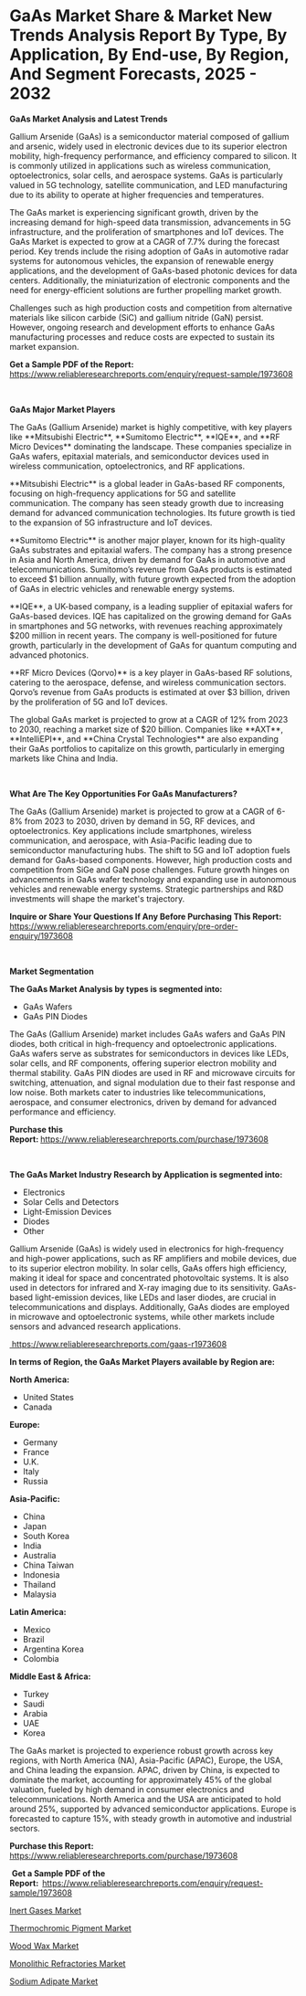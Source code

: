<p><h1>GaAs Market Share & Market New Trends Analysis Report By Type, By Application, By End-use, By Region, And Segment Forecasts, 2025 - 2032</h1></p><p><strong>GaAs Market Analysis and Latest Trends</strong></p>
<p><p>Gallium Arsenide (GaAs) is a semiconductor material composed of gallium and arsenic, widely used in electronic devices due to its superior electron mobility, high-frequency performance, and efficiency compared to silicon. It is commonly utilized in applications such as wireless communication, optoelectronics, solar cells, and aerospace systems. GaAs is particularly valued in 5G technology, satellite communication, and LED manufacturing due to its ability to operate at higher frequencies and temperatures.</p><p>The GaAs market is experiencing significant growth, driven by the increasing demand for high-speed data transmission, advancements in 5G infrastructure, and the proliferation of smartphones and IoT devices. The GaAs Market is expected to grow at a CAGR of 7.7% during the forecast period. Key trends include the rising adoption of GaAs in automotive radar systems for autonomous vehicles, the expansion of renewable energy applications, and the development of GaAs-based photonic devices for data centers. Additionally, the miniaturization of electronic components and the need for energy-efficient solutions are further propelling market growth.</p><p>Challenges such as high production costs and competition from alternative materials like silicon carbide (SiC) and gallium nitride (GaN) persist. However, ongoing research and development efforts to enhance GaAs manufacturing processes and reduce costs are expected to sustain its market expansion.</p></p>
<p><strong>Get a Sample PDF of the Report:&nbsp;</strong> <a href="https://www.reliableresearchreports.com/enquiry/request-sample/1973608?utm_campaign=36&utm_medium=2&utm_source=Github&utm_content=ia&utm_term=26012025&utm_id=gaas">https://www.reliableresearchreports.com/enquiry/request-sample/1973608</a></p>
<p>&nbsp;</p>
<p><strong>GaAs Major Market Players</strong></p>
<p><p>The GaAs (Gallium Arsenide) market is highly competitive, with key players like **Mitsubishi Electric**, **Sumitomo Electric**, **IQE**, and **RF Micro Devices** dominating the landscape. These companies specialize in GaAs wafers, epitaxial materials, and semiconductor devices used in wireless communication, optoelectronics, and RF applications.</p><p>**Mitsubishi Electric** is a global leader in GaAs-based RF components, focusing on high-frequency applications for 5G and satellite communication. The company has seen steady growth due to increasing demand for advanced communication technologies. Its future growth is tied to the expansion of 5G infrastructure and IoT devices.</p><p>**Sumitomo Electric** is another major player, known for its high-quality GaAs substrates and epitaxial wafers. The company has a strong presence in Asia and North America, driven by demand for GaAs in automotive and telecommunications. Sumitomo’s revenue from GaAs products is estimated to exceed $1 billion annually, with future growth expected from the adoption of GaAs in electric vehicles and renewable energy systems.</p><p>**IQE**, a UK-based company, is a leading supplier of epitaxial wafers for GaAs-based devices. IQE has capitalized on the growing demand for GaAs in smartphones and 5G networks, with revenues reaching approximately $200 million in recent years. The company is well-positioned for future growth, particularly in the development of GaAs for quantum computing and advanced photonics.</p><p>**RF Micro Devices (Qorvo)** is a key player in GaAs-based RF solutions, catering to the aerospace, defense, and wireless communication sectors. Qorvo’s revenue from GaAs products is estimated at over $3 billion, driven by the proliferation of 5G and IoT devices.</p><p>The global GaAs market is projected to grow at a CAGR of 12% from 2023 to 2030, reaching a market size of $20 billion. Companies like **AXT**, **IntelliEPI**, and **China Crystal Technologies** are also expanding their GaAs portfolios to capitalize on this growth, particularly in emerging markets like China and India.</p></p>
<p>&nbsp;</p>
<p><strong>What Are The Key Opportunities For GaAs Manufacturers?</strong></p>
<p><p>The GaAs (Gallium Arsenide) market is projected to grow at a CAGR of 6-8% from 2023 to 2030, driven by demand in 5G, RF devices, and optoelectronics. Key applications include smartphones, wireless communication, and aerospace, with Asia-Pacific leading due to semiconductor manufacturing hubs. The shift to 5G and IoT adoption fuels demand for GaAs-based components. However, high production costs and competition from SiGe and GaN pose challenges. Future growth hinges on advancements in GaAs wafer technology and expanding use in autonomous vehicles and renewable energy systems. Strategic partnerships and R&D investments will shape the market's trajectory.</p></p>
<p><strong>Inquire or Share Your Questions If Any Before Purchasing This Report:</strong> <a href="https://www.reliableresearchreports.com/enquiry/pre-order-enquiry/1973608?utm_campaign=36&utm_medium=2&utm_source=Github&utm_content=ia&utm_term=26012025&utm_id=gaas">https://www.reliableresearchreports.com/enquiry/pre-order-enquiry/1973608</a></p>
<p>&nbsp;</p>
<p><strong>Market Segmentation</strong></p>
<p><strong>The GaAs Market Analysis by types is segmented into:</strong></p>
<p><ul><li>GaAs Wafers‎</li><li>GaAs PIN Diodes</li></ul></p>
<p><p>The GaAs (Gallium Arsenide) market includes GaAs wafers and GaAs PIN diodes, both critical in high-frequency and optoelectronic applications. GaAs wafers serve as substrates for semiconductors in devices like LEDs, solar cells, and RF components, offering superior electron mobility and thermal stability. GaAs PIN diodes are used in RF and microwave circuits for switching, attenuation, and signal modulation due to their fast response and low noise. Both markets cater to industries like telecommunications, aerospace, and consumer electronics, driven by demand for advanced performance and efficiency.</p></p>
<p><strong>Purchase this Report:&nbsp;</strong><a href="https://www.reliableresearchreports.com/purchase/1973608?utm_campaign=36&utm_medium=2&utm_source=Github&utm_content=ia&utm_term=26012025&utm_id=gaas">https://www.reliableresearchreports.com/purchase/1973608</a></p>
<p>&nbsp;</p>
<p><strong>The GaAs Market Industry Research by Application is segmented into:</strong></p>
<p><ul><li>Electronics</li><li>Solar Cells and Detectors</li><li>Light-Emission Devices</li><li>Diodes</li><li>Other</li></ul></p>
<p><p>Gallium Arsenide (GaAs) is widely used in electronics for high-frequency and high-power applications, such as RF amplifiers and mobile devices, due to its superior electron mobility. In solar cells, GaAs offers high efficiency, making it ideal for space and concentrated photovoltaic systems. It is also used in detectors for infrared and X-ray imaging due to its sensitivity. GaAs-based light-emission devices, like LEDs and laser diodes, are crucial in telecommunications and displays. Additionally, GaAs diodes are employed in microwave and optoelectronic systems, while other markets include sensors and advanced research applications.</p></p>
<p><a href="https://www.reliableresearchreports.com/gaas-r1973608?utm_campaign=36&utm_medium=2&utm_source=Github&utm_content=ia&utm_term=26012025&utm_id=gaas">&nbsp;https://www.reliableresearchreports.com/gaas-r1973608</a></p>
<p><strong>In terms of Region, the GaAs Market Players available by Region are:</strong></p>
<p>
    <p> <strong> North America: </strong>
        <ul>
            <li>United States</li>
            <li>Canada</li>
        </ul>
        </p> 
    <p> <strong> Europe: </strong>
        <ul>
            <li>Germany</li>
            <li>France</li>
            <li>U.K.</li>
            <li>Italy</li>
            <li>Russia</li>
        </ul>
        </p> 
    <p> <strong> Asia-Pacific: </strong>
        <ul>
            <li>China</li>
            <li>Japan</li>
            <li>South Korea</li>
            <li>India</li>
            <li>Australia</li>
            <li>China Taiwan</li>
            <li>Indonesia</li>
            <li>Thailand</li>
            <li>Malaysia</li>
        </ul>
        </p> 
    <p> <strong> Latin America: </strong>
        <ul>
            <li>Mexico</li>
            <li>Brazil</li>
            <li>Argentina Korea</li>
            <li>Colombia</li>
        </ul>
        </p> 
    <p> <strong> Middle East & Africa: </strong>
        <ul>
            <li>Turkey</li>
            <li>Saudi</li>
            <li>Arabia</li>
            <li>UAE</li>
            <li>Korea</li>
        </ul>
    </p>
    </p>
<p><p>The GaAs market is projected to experience robust growth across key regions, with North America (NA), Asia-Pacific (APAC), Europe, the USA, and China leading the expansion. APAC, driven by China, is expected to dominate the market, accounting for approximately 45% of the global valuation, fueled by high demand in consumer electronics and telecommunications. North America and the USA are anticipated to hold around 25%, supported by advanced semiconductor applications. Europe is forecasted to capture 15%, with steady growth in automotive and industrial sectors.</p></p>
<p><strong>Purchase this Report: </strong><a href="https://www.reliableresearchreports.com/purchase/1973608?utm_campaign=36&utm_medium=2&utm_source=Github&utm_content=ia&utm_term=26012025&utm_id=gaas">https://www.reliableresearchreports.com/purchase/1973608</a></p>
<p>&nbsp;<strong>Get a Sample PDF of the Report:&nbsp;&nbsp;</strong><a href="https://www.reliableresearchreports.com/enquiry/request-sample/1973608?utm_campaign=36&utm_medium=2&utm_source=Github&utm_content=ia&utm_term=26012025&utm_id=gaas">https://www.reliableresearchreports.com/enquiry/request-sample/1973608</a></p>
<p><strong></strong></p>
<p><p><a href="https://github.com/balapopepi/Market-Research-Report-List-1/blob/main/inert-gases-market.md?utm_campaign=36&utm_medium=2&utm_source=Github&utm_content=ia&utm_term=26012025&utm_id=gaas">Inert Gases Market</a></p><p><a href="https://github.com/tashipmhuiri/Market-Research-Report-List-1/blob/main/thermochromic-pigment-market.md?utm_campaign=36&utm_medium=2&utm_source=Github&utm_content=ia&utm_term=26012025&utm_id=gaas">Thermochromic Pigment Market</a></p><p><a href="https://github.com/akrachveslov/Market-Research-Report-List-1/blob/main/wood-wax-market.md?utm_campaign=36&utm_medium=2&utm_source=Github&utm_content=ia&utm_term=26012025&utm_id=gaas">Wood Wax Market</a></p><p><a href="https://github.com/pimanoruman/Market-Research-Report-List-1/blob/main/monolithic-refractories-market.md?utm_campaign=36&utm_medium=2&utm_source=Github&utm_content=ia&utm_term=26012025&utm_id=gaas">Monolithic Refractories Market</a></p><p><a href="https://github.com/adyawafurber1/Market-Research-Report-List-1/blob/main/sodium-adipate-market.md?utm_campaign=36&utm_medium=2&utm_source=Github&utm_content=ia&utm_term=26012025&utm_id=gaas">Sodium Adipate Market</a></p></p>